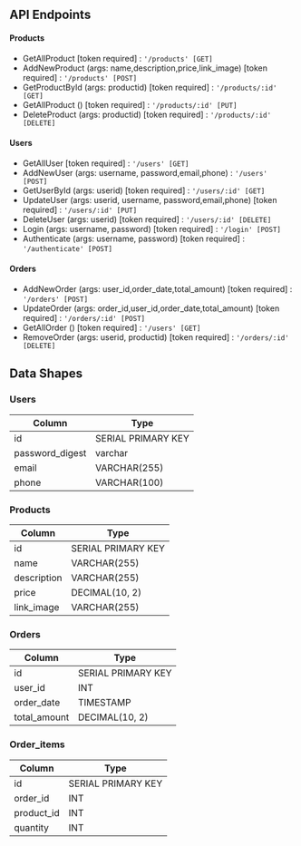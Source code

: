 ## API Endpoints
#### Products
- GetAllProduct [token required] : `'/products' [GET]`
- AddNewProduct (args: name,description,price,link_image) [token required] : `'/products' [POST]`
- GetProductById (args: productid) [token required] : `'/products/:id' [GET]`
- GetAllProduct () [token required] : `'/products/:id' [PUT]`
- DeleteProduct (args: productid) [token required] : `'/products/:id' [DELETE]`

#### Users

- GetAllUser [token required] : `'/users' [GET]`
- AddNewUser (args: username, password,email,phone) : `'/users' [POST]`
- GetUserById (args: userid) [token required] : `'/users/:id' [GET]`
- UpdateUser (args: userid, username, password,email,phone) [token required] : `'/users/:id' [PUT]`
- DeleteUser (args: userid) [token required] : `'/users/:id' [DELETE]`
- Login (args: username, password) [token required] : `'/login' [POST]`
- Authenticate (args: username, password) [token required] : `'/authenticate' [POST]`


#### Orders
- AddNewOrder (args: user_id,order_date,total_amount) [token required] : `'/orders' [POST]`
- UpdateOrder (args: order_id,user_id,order_date,total_amount) [token required] : `'/orders/:id' [POST]`
- GetAllOrder () [token required] : `'/users' [GET]`
- RemoveOrder (args: userid, productid) [token required] : `'/orders/:id' [DELETE]`


## Data Shapes

### Users

| Column                | Type                |
| --------------------- | ------------------- |
| id                    | SERIAL PRIMARY KEY  |
| password_digest       | varchar             |
| email                 | VARCHAR(255)        |
| phone                 | VARCHAR(100)        |

### Products

| Column       | Type                |
| ------------ | ------------------- |
| id           | SERIAL PRIMARY KEY  |
| name         | VARCHAR(255)        |
| description  | VARCHAR(255)        |
| price        | DECIMAL(10, 2)      |
| link_image   | VARCHAR(255)        |

### Orders

| Column           | Type                |
| ---------------- | ------------------- |
| id               | SERIAL PRIMARY KEY  |
| user_id          | INT                 |
| order_date       | TIMESTAMP           |
| total_amount     | DECIMAL(10, 2)      |

### Order_items

| Column        | Type                |
| ------------- | ------------------- |
| id            | SERIAL PRIMARY KEY  |
| order_id      | INT                 |
| product_id    | INT                 |
| quantity      | INT                 |
